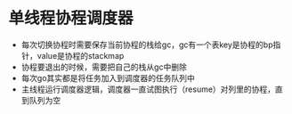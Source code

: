# 单线程协程调度器

* 每次切换协程时需要保存当前协程的栈给gc，gc有一个表key是协程的bp指针，value是协程的stackmap
* 协程要退出的时候，需要把自己的栈从gc中删除
* 每次go其实都是将任务加入到调度器的任务队列中
* 主线程运行调度器逻辑，调度器一直试图执行（resume）对列里的协程，直到队列为空